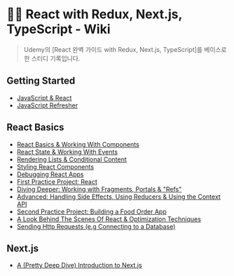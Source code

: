 # ✍🏻 React with Redux, Next.js, TypeScript - Wiki

> Udemy의 [React 완벽 가이드 with Redux, Next.js, TypeScript]를 베이스로 한 스터디 기록입니다.

## Getting Started

- [JavaScript & React](https://github.com/ichbinmin2/udemy-react-ts-redux-nextjs-study/blob/main/section-01/section01.md)
- [JavaScript Refresher](https://github.com/ichbinmin2/udemy-react-ts-redux-nextjs-study/blob/main/section-02/section02.md)

## React Basics

- [React Basics & Working With Components](https://github.com/ichbinmin2/udemy-react-ts-redux-nextjs-study/blob/main/section-03/section03.md)
- [React State & Working With Events](https://github.com/ichbinmin2/udemy-react-ts-redux-nextjs-study/blob/main/section-04/section04.md)
- [Rendering Lists & Conditional Content](https://github.com/ichbinmin2/udemy-react-ts-redux-nextjs-study/blob/main/section-05/section05.md)
- [Styling React Components](https://github.com/ichbinmin2/udemy-react-ts-redux-nextjs-study/blob/main/section-06/section06.md)
- [Debugging React Apps](https://github.com/ichbinmin2/udemy-react-ts-redux-nextjs-study/blob/main/section-07/section07.md)
- [First Practice Project: React](https://github.com/ichbinmin2/udemy-react-ts-redux-nextjs-study/blob/main/section-08/section08.md)
- [Diving Deeper: Working with Fragments, Portals & "Refs"](https://github.com/ichbinmin2/udemy-react-ts-redux-nextjs-study/blob/main/section-09/section09.md)
- [Advanced: Handling Side Effects, Using Reducers & Using the Context API](https://github.com/ichbinmin2/udemy-react-ts-redux-nextjs-study/blob/main/section-10/section10.md)
- [Second Practice Project: Building a Food Order App](https://github.com/ichbinmin2/udemy-react-ts-redux-nextjs-study/blob/main/section-11/section11.md)
- [A Look Behind The Scenes Of React & Optimization Techniques](https://github.com/ichbinmin2/udemy-react-ts-redux-nextjs-study/blob/main/section-12/section12.md)
- [Sending Http Requests (e.g Connecting to a Database)](https://github.com/ichbinmin2/udemy-react-ts-redux-nextjs-study/blob/main/section-14/section14.md)

## Next.js

- [A (Pretty Deep Dive) Introduction to Next.js](https://github.com/ichbinmin2/udemy-react-ts-redux-nextjs-study/blob/main/section-23/section23.md)

</br>
